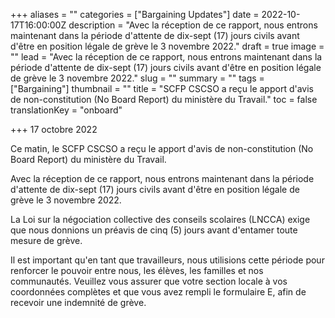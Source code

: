+++
aliases = ""
categories = ["Bargaining Updates"]
date = 2022-10-17T16:00:00Z
description = "Avec la réception de ce rapport, nous entrons maintenant dans la période d'attente de dix-sept (17) jours civils avant d'être en position légale de grève le 3 novembre 2022."
draft = true
image = ""
lead = "Avec la réception de ce rapport, nous entrons maintenant dans la période d'attente de dix-sept (17) jours civils avant d'être en position légale de grève le 3 novembre 2022."
slug = ""
summary = ""
tags = ["Bargaining"]
thumbnail = ""
title = "SCFP CSCSO a reçu le apport d'avis de non-constitution (No Board Report) du ministère du Travail."
toc = false
translationKey = "onboard"

+++
17 octobre 2022 

Ce matin, le SCFP CSCSO a reçu le apport d'avis de non-constitution (No Board Report) du ministère du Travail.

Avec la réception de ce rapport, nous entrons maintenant dans la période d'attente de dix-sept (17) jours civils avant d'être en position légale de grève le 3 novembre 2022.

La Loi sur la négociation collective des conseils scolaires (LNCCA) exige que nous donnions un préavis de cinq (5) jours avant d'entamer toute mesure de grève.

Il est important qu'en tant que travailleurs, nous utilisions cette période pour renforcer le pouvoir entre nous, les élèves, les familles et nos communautés. Veuillez vous assurer que votre section locale à vos coordonnées complètes et que vous avez rempli le formulaire E, afin de recevoir une indemnité de grève.